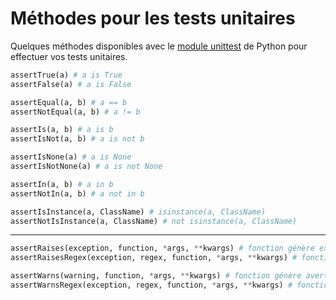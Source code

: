 # Méthodes pour les tests unitaires

Quelques méthodes disponibles avec le [module unittest](https://docs.python.org/3/library/unittest.html#unittest.TestCase) de Python pour effectuer vos tests unitaires.

```python
assertTrue(a) # a is True
assertFalse(a) # a is False

assertEqual(a, b) # a == b
assertNotEqual(a, b) # a != b

assertIs(a, b) # a is b
assertIsNot(a, b) # a is not b

assertIsNone(a) # a is None
assertIsNotNone(a) # a is not None

assertIn(a, b) # a in b
assertNotIn(a, b) # a not in b

assertIsInstance(a, ClassName) # isinstance(a, ClassName)
assertNotIsInstance(a, ClassName) # not isinstance(a, ClassName)
```
---

```python
assertRaises(exception, function, *args, **kwargs) # fonction génère exception
assertRaisesRegex(exception, regex, function, *args, **kwargs) # fonction génère exception + valide regex

assertWarns(warning, function, *args, **kwargs) # fonction génère avertissement
assertWarnsRegex(exception, regex, function, *args, **kwargs) # fonction génère avertissement + valide regex
```
